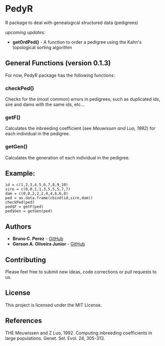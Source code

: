 # PedyR

R package to deal with genealogical structured data (pedigrees)

*upcoming updates:*
  * **getOrdPed()** - A function to order a pedigree using the Kahn's topological sorting algorithm 

## General Functions (version 0.1.3)

For now, PedyR package has the following functions:

### checkPed()

Checks for the (most common) errors in pedigrees, such as duplicated ids, sire and dams with the same ids, etc...



### getF()

Calculates the inbreeding coefficient (see *Meuwissen and Luo, 1992*) for each individual in the pedigree.



### getGen()

Calculates the generation of each individual in the pedigree.



## Example:

```
id = c(1,2,3,4,5,6,7,8,9,10)
sire = c(0,0,1,1,3,5,5,5,7,7)
dam = c(0,0,2,2,2,4,4,6,6,8)
ped = as.data.frame(cbind(id,sire,dam))
checkPed(ped)
ped$F = getF(ped)
ped$Gen = getGen(ped)
```

## Authors

* **Bruno C. Perez** - [GitHub](https://github.com/BrnCPrz)
* **Gerson A. Oliveira Junior** - [GitHub](https://github.com/gersonjr)


## Contributing

Please feel free to submit new ideas, code corrections or pull requests to us.


## License

This project is licensed under the MIT License.

## References

THE Meuwissen and Z Luo, 1992. Computing inbreeding coefficients in large populations. Genet. Sel. Evol. 24, 305-313.
